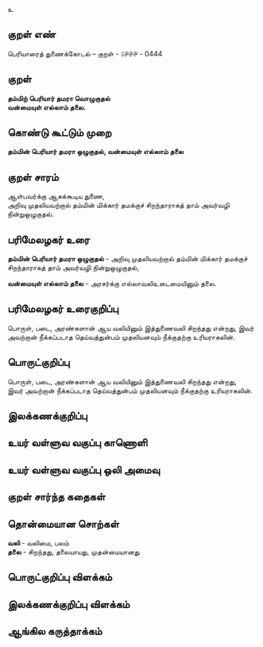 உ

## குறள் எண் 

பெரியாரைத் துணைக்கோடல் – குறள் - ௦௪௪௪ - 0444  

## குறள் 

**தம்மிற் பெரியார் தமரா வொழுகுதல்  
வன்மையுள் எல்லாம் தலை.**

## கொண்டு கூட்டும் முறை

**தம்மின் பெரியார் தமரா ஒழுகுதல், வன்மையுள் எல்லாம் தலை**

## குறள் சாரம் 

ஆள்பவர்க்கு ஆகக்கூடிய துணை,  
அறிவு முதலியவற்றால் தம்மின் மிக்கார் தமக்குச் சிறந்தாராகத் தாம் அவர்வழி நின்றுஒழுகுதல்.  

## பரிமேலழகர் உரை

**தம்மின் பெரியார் தமரா ஒழுகுதல்** - அறிவு முதலியவற்றால் தம்மின் மிக்கார் தமக்குச் சிறந்தாராகத் தாம் அவர்வழி நின்றுஒழுகுதல்,  

**வன்மையுள் எல்லாம் தலை** - அரசர்க்கு எல்லாவலிஉடைமையினும் தலை.

## பரிமேலழகர் உரைகுறிப்பு   

பொருள், படை, அரண்களான் ஆய வலியினும் இத்துணைவலி சிறந்தது என்றது, இவர் அவற்றான் நீக்கப்படாத தெய்வத்துன்பம் முதலியனவும் நீக்குதற்கு உரியராகலின்.    

## பொருட்குறிப்பு 

பொருள், படை, அரண்களான் ஆய வலியினும் இத்துணைவலி சிறந்தது என்றது,  
இவர் அவற்றான் நீக்கப்படாத தெய்வத்துன்பம் முதலியனவும் நீக்குதற்கு உரியராகலின்.   

## இலக்கணக்குறிப்பு  


## உயர் வள்ளுவ வகுப்பு காணொளி


## உயர் வள்ளுவ வகுப்பு ஒலி அமைவு 

 
## குறள் சார்ந்த கதைகள் 


## தொன்மையான சொற்கள்

**வலி** - வலிமை, பலம்   
**தலை** - சிறந்தது, தலையாயது, முதன்மையானது

## பொருட்குறிப்பு விளக்கம்


## இலக்கணக்குறிப்பு விளக்கம்


## ஆங்கில கருத்தாக்கம் 


